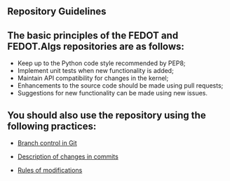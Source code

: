 ## Repository Guidelines
 
## The basic principles of the FEDOT and FEDOT.Algs repositories are as follows:
* Keep up to the Python code style recommended by PEP8;
* Implement unit tests when new functionality is added;
* Maintain API compatibility for changes in the kernel;
* Enhancements to the source code should be made using pull requests;
* Suggestions for new functionality can be made using new issues.
 
## You should also use the repository using the following practices:


* [Branch control in Git](https://nvie.com/posts/a-successful-git-branching-model)

* [Description of changes in commits](https://chris.beams.io/posts/git-commit)

* [Rules of modifications](https://help.github.com/en/github/building-a-strong-community/setting-guidelines-for-repository-contributors)
